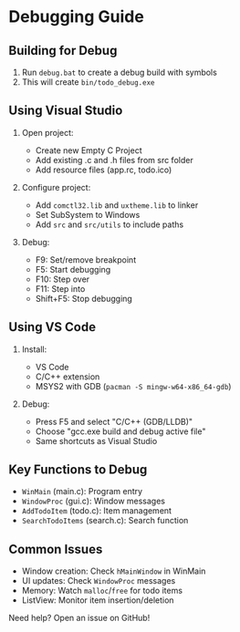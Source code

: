 # Debugging Guide

## Building for Debug

1. Run `debug.bat` to create a debug build with symbols
2. This will create `bin/todo_debug.exe`

## Using Visual Studio

1. Open project:
   - Create new Empty C Project
   - Add existing .c and .h files from src folder
   - Add resource files (app.rc, todo.ico)

2. Configure project:
   - Add `comctl32.lib` and `uxtheme.lib` to linker
   - Set SubSystem to Windows
   - Add `src` and `src/utils` to include paths

3. Debug:
   - F9: Set/remove breakpoint
   - F5: Start debugging
   - F10: Step over
   - F11: Step into
   - Shift+F5: Stop debugging

## Using VS Code

1. Install:
   - VS Code
   - C/C++ extension
   - MSYS2 with GDB (`pacman -S mingw-w64-x86_64-gdb`)

2. Debug:
   - Press F5 and select "C/C++ (GDB/LLDB)"
   - Choose "gcc.exe build and debug active file"
   - Same shortcuts as Visual Studio

## Key Functions to Debug

- `WinMain` (main.c): Program entry
- `WindowProc` (gui.c): Window messages
- `AddTodoItem` (todo.c): Item management
- `SearchTodoItems` (search.c): Search function

## Common Issues

- Window creation: Check `hMainWindow` in WinMain
- UI updates: Check `WindowProc` messages
- Memory: Watch `malloc`/`free` for todo items
- ListView: Monitor item insertion/deletion

Need help? Open an issue on GitHub! 